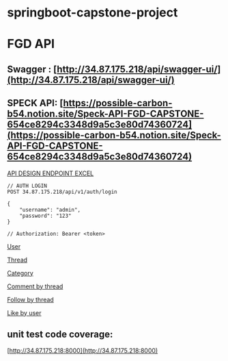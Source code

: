 # springboot-capstone-project

# FGD API

## Swagger : [http://34.87.175.218/api/swagger-ui/](http://34.87.175.218/api/swagger-ui/)

## SPECK API: [https://possible-carbon-b54.notion.site/Speck-API-FGD-CAPSTONE-654ce8294c3348d9a5c3e80d74360724](https://possible-carbon-b54.notion.site/Speck-API-FGD-CAPSTONE-654ce8294c3348d9a5c3e80d74360724)

 [API DESIGN ENDPOINT EXCEL](https://docs.google.com/spreadsheets/d/1LEsaywiibang-miTxcecwkLLuw4N2OtVlhA_VJIrbak)


```
// AUTH LOGIN
POST 34.87.175.218/api/v1/auth/login

{
    "username": "admin",
    "password": "123"
}

// Authorization: Bearer <token>
```

[User](http://34.87.175.218/api/v1/user)

[Thread](http://34.87.175.218/api/v1/thread)

[Category](http://34.87.175.218/api/v1/category)

[Comment by thread](http://34.87.175.218/api/v1/comment/thread/1)

[Follow by thread](http://34.87.175.218/api/v1/follow/thread/1)

[Like by user](http://34.87.175.218/api/v1/like/thread/1)

## unit test code coverage:

[http://34.87.175.218:8000](http://34.87.175.218:8000)







